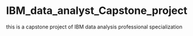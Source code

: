 # IBM_data_analyst_Capstone_project
this is a capstone project of IBM data analysis professional specialization
